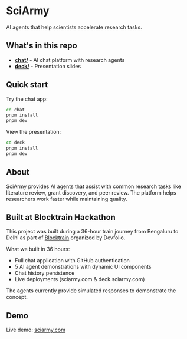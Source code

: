 # SciArmy

AI agents that help scientists accelerate research tasks.

## What's in this repo

- **[chat/](./chat/)** - AI chat platform with research agents
- **[deck/](./deck/)** - Presentation slides

## Quick start

Try the chat app:
```bash
cd chat
pnpm install
pnpm dev
```

View the presentation:
```bash
cd deck
pnpm install
pnpm dev
```

## About

SciArmy provides AI agents that assist with common research tasks like literature review, grant discovery, and peer review. The platform helps researchers work faster while maintaining quality.

## Built at Blocktrain Hackathon

This project was built during a 36-hour train journey from Bengaluru to Delhi as part of [Blocktrain](https://blocktrain.devfolio.co/) organized by Devfolio.

What we built in 36 hours:
- Full chat application with GitHub authentication
- 5 AI agent demonstrations with dynamic UI components
- Chat history persistence
- Live deployments (sciarmy.com & deck.sciarmy.com)

The agents currently provide simulated responses to demonstrate the concept.

## Demo

Live demo: [sciarmy.com](https://sciarmy.com)